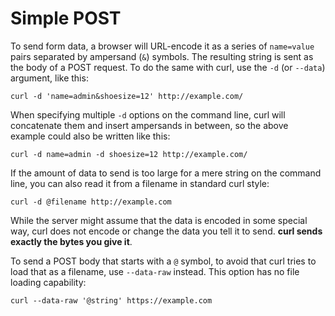 # Simple POST

To send form data, a browser will URL-encode it as a series of `name=value`
pairs separated by ampersand (`&`) symbols. The resulting string is sent as
the body of a POST request. To do the same with curl, use the `-d` (or
`--data`) argument, like this:

    curl -d 'name=admin&shoesize=12' http://example.com/

When specifying multiple `-d` options on the command line, curl will
concatenate them and insert ampersands in between, so the above example could
also be written like this:

    curl -d name=admin -d shoesize=12 http://example.com/

If the amount of data to send is too large for a mere string on the
command line, you can also read it from a filename in standard curl style:

    curl -d @filename http://example.com

While the server might assume that the data is encoded in some special way,
curl does not encode or change the data you tell it to send. **curl sends
exactly the bytes you give it**.

To send a POST body that starts with a `@` symbol, to avoid that curl tries to
load that as a filename, use `--data-raw` instead. This option has no file
loading capability:

    curl --data-raw '@string' https://example.com

